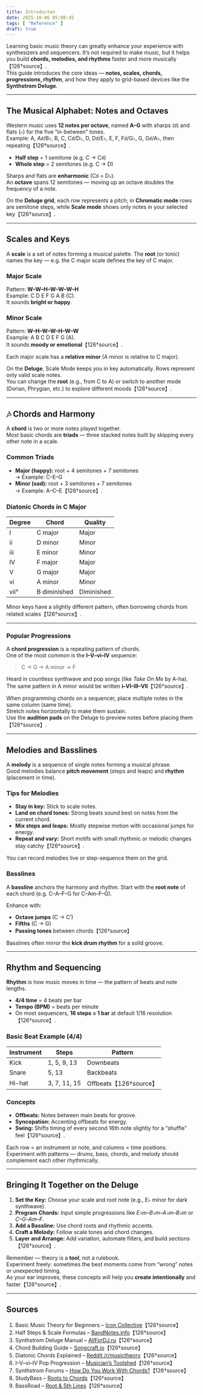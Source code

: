 ```yaml
---
title: Introducton
date: 2025-10-06 05:08:45
tags: [ "Reference" ]
draft: true
---
```


Learning basic music theory can greatly enhance your experience with synthesizers and sequencers. It’s not required to make music, but it helps you build **chords, melodies, and rhythms** faster and more musically【126†source】.  
This guide introduces the core ideas — **notes, scales, chords, progressions, rhythm**, and how they apply to grid-based devices like the **Synthstrom Deluge**.

---

## The Musical Alphabet: Notes and Octaves

Western music uses **12 notes per octave**, named **A–G** with sharps (♯) and flats (♭) for the five “in-between” tones.  
Example: A, A♯/B♭, B, C, C♯/D♭, D, D♯/E♭, E, F, F♯/G♭, G, G♯/A♭, then repeating【126†source】.

- **Half step** = 1 semitone (e.g. C → C♯)  
- **Whole step** = 2 semitones (e.g. C → D)  

Sharps and flats are **enharmonic** (C♯ = D♭).  
An **octave** spans 12 semitones — moving up an octave doubles the frequency of a note.  

On the **Deluge grid**, each row represents a pitch; in **Chromatic mode** rows are semitone steps, while **Scale mode** shows only notes in your selected key【126†source】.

---

## Scales and Keys

A **scale** is a set of notes forming a musical palette. The **root** (or tonic) names the key — e.g. the C major scale defines the key of C major.

### Major Scale
Pattern: **W–W–H–W–W–W–H**  
Example: C D E F G A B (C).  
It sounds **bright or happy**.

### Minor Scale
Pattern: **W–H–W–W–H–W–W**  
Example: A B C D E F G (A).  
It sounds **moody or emotional**【126†source】.

Each major scale has a **relative minor** (A minor is relative to C major).

On the **Deluge**, Scale Mode keeps you in key automatically. Rows represent only valid scale notes.  
You can change the **root** (e.g., from C to A) or switch to another mode (Dorian, Phrygian, etc.) to explore different moods【126†source】.

---

## 🎶 Chords and Harmony

A **chord** is two or more notes played together.  
Most basic chords are **triads** — three stacked notes built by skipping every other note in a scale.

### Common Triads
- **Major (happy):** root + 4 semitones + 7 semitones  
  → Example: C–E–G  
- **Minor (sad):** root + 3 semitones + 7 semitones  
  → Example: A–C–E【126†source】.

### Diatonic Chords in C Major
| Degree | Chord | Quality |
|---------|--------|----------|
| I | C major | Major |
| ii | D minor | Minor |
| iii | E minor | Minor |
| IV | F major | Major |
| V | G major | Major |
| vi | A minor | Minor |
| vii° | B diminished | Diminished |

Minor keys have a slightly different pattern, often borrowing chords from related scales【126†source】.

---

### Popular Progressions
A **chord progression** is a repeating pattern of chords.  
One of the most common is the **I–V–vi–IV** sequence:
> C → G → A minor → F  

Heard in countless synthwave and pop songs (like *Take On Me* by A-ha).  
The same pattern in A minor would be written **i–VI–III–VII**【126†source】.

When programming chords on a sequencer, place multiple notes in the same column (same time).  
Stretch notes horizontally to make them sustain.  
Use the **audition pads** on the Deluge to preview notes before placing them【126†source】.

---

## Melodies and Basslines

A **melody** is a sequence of single notes forming a musical phrase.  
Good melodies balance **pitch movement** (steps and leaps) and **rhythm** (placement in time).

### Tips for Melodies
- **Stay in key:** Stick to scale notes.  
- **Land on chord tones:** Strong beats sound best on notes from the current chord.  
- **Mix steps and leaps:** Mostly stepwise motion with occasional jumps for energy.  
- **Repeat and vary:** Short motifs with small rhythmic or melodic changes stay catchy【126†source】.

You can record melodies live or step-sequence them on the grid.

### Basslines
A **bassline** anchors the harmony and rhythm. Start with the **root note** of each chord (e.g. C–A–F–G for C–Am–F–G).  

Enhance with:
- **Octave jumps** (C → C’)  
- **Fifths** (C → G)  
- **Passing tones** between chords【126†source】  

Basslines often mirror the **kick drum rhythm** for a solid groove.

---

## Rhythm and Sequencing

**Rhythm** is how music moves in time — the pattern of beats and note lengths.

- **4/4 time** = 4 beats per bar  
- **Tempo (BPM)** = beats per minute  
- On most sequencers, **16 steps = 1 bar** at default 1/16 resolution【126†source】.

### Basic Beat Example (4/4)
| Instrument | Steps | Pattern |
|-------------|--------|----------|
| Kick | 1, 5, 9, 13 | Downbeats |
| Snare | 5, 13 | Backbeats |
| Hi-hat | 3, 7, 11, 15 | Offbeats【126†source】 |

### Concepts
- **Offbeats:** Notes between main beats for groove.  
- **Syncopation:** Accenting offbeats for energy.  
- **Swing:** Shifts timing of every second 16th note slightly for a “shuffle” feel【126†source】.

Each row = an instrument or note, and columns = time positions.  
Experiment with patterns — drums, bass, chords, and melody should complement each other rhythmically.

---

## Bringing It Together on the Deluge

1. **Set the Key:** Choose your scale and root note (e.g., E♭ minor for dark synthwave).  
2. **Program Chords:** Input simple progressions like *E♭m–B♭m–A♭m–B♭m* or *C–G–Am–F*.  
3. **Add a Bassline:** Use chord roots and rhythmic accents.  
4. **Craft a Melody:** Follow scale tones and chord changes.  
5. **Layer and Arrange:** Add variation, automate filters, and build sections【126†source】.

Remember — theory is a **tool**, not a rulebook.  
Experiment freely: sometimes the best moments come from “wrong” notes or unexpected timing.  
As your ear improves, these concepts will help you **create intentionally** and faster【126†source】.

---

## Sources

1. Basic Music Theory for Beginners – [Icon Collective](https://www.iconcollective.edu/basic-music-theory)【126†source】  
2. Half Steps & Scale Formulas – [BandNotes.info](https://bandnotes.info/tidbits/scales/half-whl.htm)【126†source】  
3. Synthstrom Deluge Manual – [AllForDJ.ru](https://www.allfordj.ru/upload/iblock/f2f/Synthstrom-Audible-Deluge-Manual.pdf)【126†source】  
4. Chord Building Guide – [Songcraft.io](https://songcraft.io/resources/basic-chord-building)【126†source】  
5. Diatonic Chords Explained – [Reddit /r/musictheory](https://www.reddit.com/r/musictheory/comments/8k62nn/)【126†source】  
6. I–V–vi–IV Pop Progression – [Musician’s Toolshed](https://musicianstoolshed.com/songwriting/most-popular-pop-chord-progression-i-v-vi-iv/)【126†source】  
7. Synthstrom Forums – [How Do You Work With Chords?](https://forums.synthstrom.com/discussion/1094)【126†source】  
8. StudyBass – [Roots to Chords](https://www.studybass.com/lessons/common-bass-patterns/roots-to-chords/)【126†source】  
9. BassRoad – [Root & 5th Lines](https://bassroad.net/root-5th-bass-lines/)【126†source】
